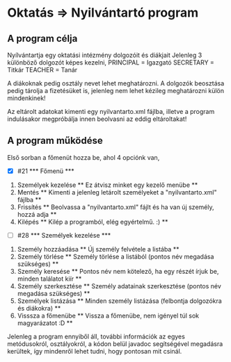 # Oktatás => Nyilvántartó program

## A program célja
Nyílvántartja egy oktatási intézmény dolgozóit és diákjait
Jelenleg 3 különböző dolgozót képes kezelni,
PRINCIPAL = Igazgató
SECRETARY = Titkár
TEACHER = Tanár

A diákoknak pedig osztály nevet lehet meghatározni.
A dolgozók beosztása pedig tárolja a fizetésüket is, jelenleg
nem lehet kézileg meghatározni külön mindenkinek!

Az eltárolt adatokat kimenti egy nyilvantarto.xml fájlba, illetve
a program indulásakor megpróbálja innen beolvasni az eddig eltároltakat!

## A program működése
Első sorban a főmenüt hozza be, ahol 4 opciónk van,

- [x] #21
*** Főmenü ***
1. Személyek kezelése   ** Ez átvisz minket egy kezelő menübe **
2. Mentés               ** Kimenti a jelenleg letárolt személyeket a "nyilvantarto.xml" fájlba **
3. Frissítés            ** Beolvassa a "nyilvantarto.xml" fájlt és ha van új személy, hozzá adja **
4. Kilépés              ** Kilép a programból, elég egyértelmű. :) **

- [ ] #28
*** Személyek kezelése ***
1. Személy hozzáadása   ** Új személy felvétele a listába **
2. Személy törlése      ** Személy törlése a listából (pontos név megadása szükséges) **
3. Személy keresése     ** Pontos név nem kötelező, ha egy részét írjuk be, minden találatot kiír **
4. Személy szerkesztése ** Személy adatainak szerkesztése (pontos név megadása szükséges) **
5. Személyek listázása  ** Minden személy listázása (felbontja dolgozókra és diákokra) **
6. Visssza a főmenübe   ** Vissza a főmenübe, nem igényel túl sok magyarázatot :D **

Jelenleg a program ennyiből áll, további információk az egyes metódusokról, osztályokról,
a kódon belül javadoc segítségével megadásra kerültek, így mindenről lehet tudni, hogy pontosan mit csinál.